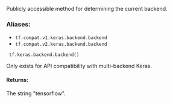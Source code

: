 Publicly accessible method for determining the current backend.
### Aliases:
- `tf.compat.v1.keras.backend.backend`
- `tf.compat.v2.keras.backend.backend`

```
 tf.keras.backend.backend()
```
Only exists for API compatibility with multi-backend Keras.
#### Returns:
The string "tensorflow".
